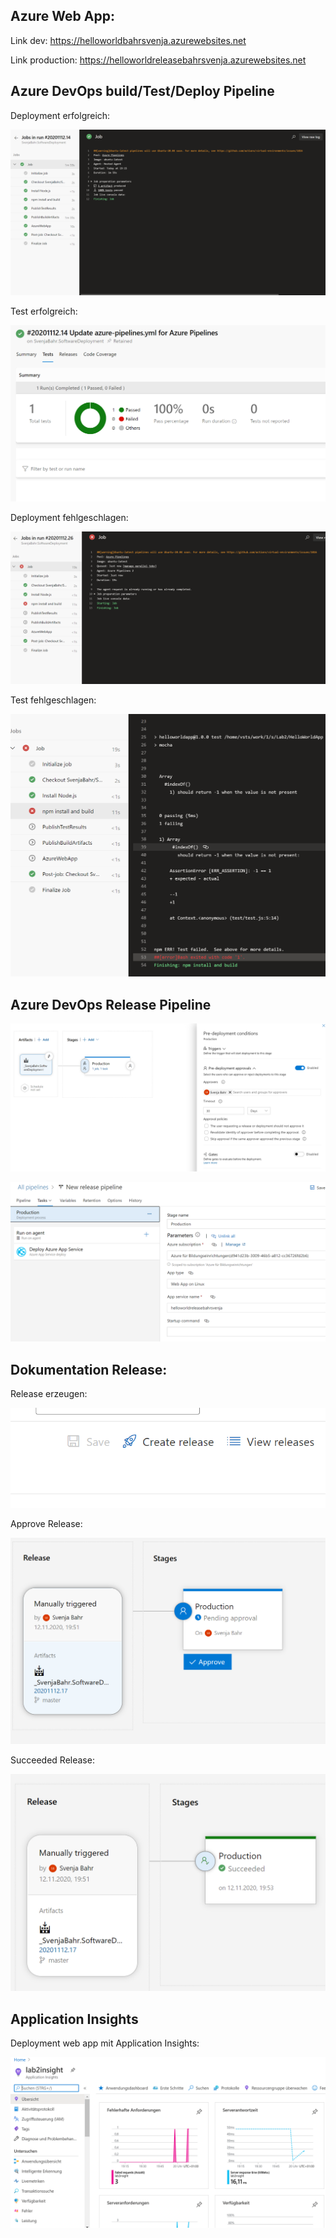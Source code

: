 ## Azure Web App:

Link dev: https://helloworldbahrsvenja.azurewebsites.net

Link production: https://helloworldreleasebahrsvenja.azurewebsites.net

## Azure DevOps build/Test/Deploy Pipeline

Deployment erfolgreich: 

 ![deployment succeeded](assets/deployment_succeeded.PNG)

Test erfolgreich: 

 ![test succeeded](assets/test_succeeded.PNG)

Deployment fehlgeschlagen:

 ![deployment fail](assets/deployment_fail.PNG)

Test fehlgeschlagen: 

 ![test fail](assets/test_fail.PNG)


## Azure DevOps Release Pipeline

 ![release pipeline](assets/release_pipeline.PNG)

  ![release pipeline](assets/release_pipeline2.PNG)


## Dokumentation Release: 

Release erzeugen:

 ![create release](assets/create_release.PNG)

 Approve Release:

  ![release approved](assets/approve_release.PNG)

  Succeeded Release: 

   ![release succeeded](assets/release_succeeded.PNG)

## Application Insights
Deployment web app mit Application Insights: 

 ![application insights](assets/application_insights.PNG)